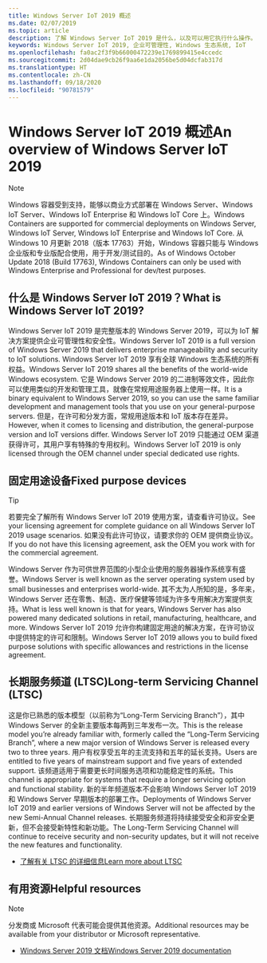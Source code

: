 ```yaml
---
title: Windows Server IoT 2019 概述
ms.date: 02/07/2019
ms.topic: article
description: 了解 Windows Server IoT 2019 是什么，以及可以用它执行什么操作。
keywords: Windows Server IoT 2019, 企业可管理性, Windows 生态系统, IoT
ms.openlocfilehash: fa0ac2f3f9b66000472239e1769899415e4ccedc
ms.sourcegitcommit: 2d04dae9cb26f9aa6e1da2056be5d04dcfab317d
ms.translationtype: HT
ms.contentlocale: zh-CN
ms.lasthandoff: 09/18/2020
ms.locfileid: "90781579"
---
```

# <a name="an-overview-of-windows-server-iot-2019"></a><span data-ttu-id="c6cf5-104">Windows Server IoT 2019 概述</span><span class="sxs-lookup"><span data-stu-id="c6cf5-104">An overview of Windows Server IoT 2019</span></span>

> [!NOTE]
> <span data-ttu-id="c6cf5-105">Windows 容器受到支持，能够以商业方式部署在 Windows Server、Windows IoT Server、Windows IoT Enterprise 和 Windows IoT Core 上。</span><span class="sxs-lookup"><span data-stu-id="c6cf5-105">Windows Containers are supported for commercial deployments on Windows Server, Windows IoT Server, Windows IoT Enterprise and Windows IoT Core.</span></span>  <span data-ttu-id="c6cf5-106">从 Windows 10 月更新 2018（版本 17763）开始，Windows 容器只能与 Windows 企业版和专业版配合使用，用于开发/测试目的。</span><span class="sxs-lookup"><span data-stu-id="c6cf5-106">As of Windows October Update 2018 (Build 17763), Windows Containers can only be used with Windows Enterprise and Professional for dev/test purposes.</span></span>

## <a name="what-is-windows-server-iot-2019"></a><span data-ttu-id="c6cf5-107">什么是 Windows Server IoT 2019？</span><span class="sxs-lookup"><span data-stu-id="c6cf5-107">What is Windows Server IoT 2019?</span></span>
<span data-ttu-id="c6cf5-108">Windows Server IoT 2019 是完整版本的 Windows Server 2019，可以为 IoT 解决方案提供企业可管理性和安全性。</span><span class="sxs-lookup"><span data-stu-id="c6cf5-108">Windows Server IoT 2019 is a full version of Windows Server 2019 that delivers enterprise manageability and security to IoT solutions.</span></span> <span data-ttu-id="c6cf5-109">Windows Server IoT 2019 享有全球 Windows 生态系统的所有权益。</span><span class="sxs-lookup"><span data-stu-id="c6cf5-109">Windows Server IoT 2019 shares all the benefits of the world-wide Windows ecosystem.</span></span> <span data-ttu-id="c6cf5-110">它是 Windows Server 2019 的二进制等效文件，因此你可以使用类似的开发和管理工具，就像在常规用途服务器上使用一样。</span><span class="sxs-lookup"><span data-stu-id="c6cf5-110">It is a binary equivalent to Windows Server 2019, so you can use the same familiar development and management tools that you use on your general-purpose servers.</span></span> <span data-ttu-id="c6cf5-111">但是，在许可和分发方面，常规用途版本和 IoT 版本存在差异。</span><span class="sxs-lookup"><span data-stu-id="c6cf5-111">However, when it comes to licensing and distribution, the general-purpose version and IoT versions differ.</span></span>  <span data-ttu-id="c6cf5-112">Windows Server IoT 2019 只能通过 OEM 渠道获得许可，其用户享有特殊的专用权利。</span><span class="sxs-lookup"><span data-stu-id="c6cf5-112">Windows Server IoT 2019 is only licensed through the OEM channel under special dedicated use rights.</span></span>

## <a name="fixed-purpose-devices"></a><span data-ttu-id="c6cf5-113">固定用途设备</span><span class="sxs-lookup"><span data-stu-id="c6cf5-113">Fixed purpose devices</span></span> 

> [!TIP]
> <span data-ttu-id="c6cf5-114">若要完全了解所有 Windows Server IoT 2019 使用方案，请查看许可协议。</span><span class="sxs-lookup"><span data-stu-id="c6cf5-114">See your licensing agreement for complete guidance on all Windows Server IoT 2019 usage scenarios.</span></span> <span data-ttu-id="c6cf5-115">如果没有此许可协议，请要求你的 OEM 提供商业协议。</span><span class="sxs-lookup"><span data-stu-id="c6cf5-115">If you do not have this licensing agreement, ask the OEM you work with for the commercial agreement.</span></span>

<span data-ttu-id="c6cf5-116">Windows Server 作为可供世界范围的小型企业使用的服务器操作系统享有盛誉。</span><span class="sxs-lookup"><span data-stu-id="c6cf5-116">Windows Server is well known as the server operating system used by small businesses and enterprises world-wide.</span></span> <span data-ttu-id="c6cf5-117">其不太为人所知的是，多年来，Windows Server 还在零售、制造、医疗保健等领域为许多专用解决方案提供支持。</span><span class="sxs-lookup"><span data-stu-id="c6cf5-117">What is less well known is that for years, Windows Server has also powered many dedicated solutions in retail, manufacturing, healthcare, and more.</span></span> <span data-ttu-id="c6cf5-118">Windows Server IoT 2019 允许你构建固定用途的解决方案，在许可协议中提供特定的许可和限制。</span><span class="sxs-lookup"><span data-stu-id="c6cf5-118">Windows Server IoT 2019 allows you to build fixed purpose solutions with specific allowances and restrictions in the license agreement.</span></span>

## <a name="long-term-servicing-channel-ltsc"></a><span data-ttu-id="c6cf5-119">长期服务频道 (LTSC)</span><span class="sxs-lookup"><span data-stu-id="c6cf5-119">Long-term Servicing Channel (LTSC)</span></span>

<span data-ttu-id="c6cf5-120">这是你已熟悉的版本模型（以前称为“Long-Term Servicing Branch”），其中 Windows Server 的全新主要版本每两到三年发布一次。</span><span class="sxs-lookup"><span data-stu-id="c6cf5-120">This is the release model you’re already familiar with, formerly called the “Long-Term Servicing Branch”, where a new major version of Windows Server is released every two to three years.</span></span> <span data-ttu-id="c6cf5-121">用户有权享受五年的主流支持和五年的延长支持。</span><span class="sxs-lookup"><span data-stu-id="c6cf5-121">Users are entitled to five years of mainstream support and five years of extended support.</span></span> <span data-ttu-id="c6cf5-122">该频道适用于需要更长时间服务选项和功能稳定性的系统。</span><span class="sxs-lookup"><span data-stu-id="c6cf5-122">This channel is appropriate for systems that require a longer servicing option and functional stability.</span></span> <span data-ttu-id="c6cf5-123">新的半年频道版本不会影响 Windows Server IoT 2019 和 Windows Server 早期版本的部署工作。</span><span class="sxs-lookup"><span data-stu-id="c6cf5-123">Deployments of Windows Server IoT 2019 and earlier versions of Windows Server will not be affected by the new Semi-Annual Channel releases.</span></span> <span data-ttu-id="c6cf5-124">长期服务频道将持续接受安全和非安全更新，但不会接受新特性和新功能。</span><span class="sxs-lookup"><span data-stu-id="c6cf5-124">The Long-Term Servicing Channel will continue to receive security and non-security updates, but it will not receive the new features and functionality.</span></span>

* [<span data-ttu-id="c6cf5-125">了解有关 LTSC 的详细信息</span><span class="sxs-lookup"><span data-stu-id="c6cf5-125">Learn more about LTSC</span></span>](https://docs.microsoft.com/windows-server/get-started-19/servicing-channels-19#long-term-servicing-channel-ltsc)

## <a name="helpful-resources"></a><span data-ttu-id="c6cf5-126">有用资源</span><span class="sxs-lookup"><span data-stu-id="c6cf5-126">Helpful resources</span></span>
> [!NOTE]
> <span data-ttu-id="c6cf5-127">分发商或 Microsoft 代表可能会提供其他资源。</span><span class="sxs-lookup"><span data-stu-id="c6cf5-127">Additional resources may be available from your distributor or Microsoft representative.</span></span>

* [<span data-ttu-id="c6cf5-128">Windows Server 2019 文档</span><span class="sxs-lookup"><span data-stu-id="c6cf5-128">Windows Server 2019 documentation</span></span>](https://docs.microsoft.com/windows-server/index)
